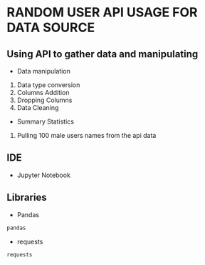 # RANDOM USER API USAGE FOR DATA SOURCE

## Using API to gather data and manipulating

- Data manipulation

 1. Data type conversion
 2. Columns Addition
 3. Dropping Columns
 4. Data Cleaning

- Summary Statistics

 1. Pulling 100 male users names from the api data

## IDE

- Jupyter Notebook

## Libraries

- Pandas

```python
pandas
```

- requests

```python
requests
```
